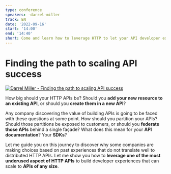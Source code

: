 ```yaml
---
type: conference
speakers: -darrel-miller
track: EN
date: '2022-09-16'
start: '14:00'
end: '14:40'
short: Come and learn how to leverage HTTP to let your API developer experiences scale.
---
```


# Finding the path to scaling API success

[![Darrel Miller - Finding the path to scaling API success](https://img.youtube.com/vi/9Fvt3QzMI34/0.jpg)](https://www.youtube.com/watch?v=9Fvt3QzMI34&list=PL3hoUDjLa7eQfYOEmuQNG8he3AeOeWaz8&index=10)

How big should your HTTP APIs be?  Should you **add your new resource to an existing API**, or should you **create them in a new API**?

Any company discovering the value of building APIs is going to be faced with these questions at some point.  How should you partition your APIs? Should those partitions be exposed to customers, or should you **federate those APIs** behind a single façade? What does this mean for your **API documentation**? Your **SDKs**?

Let me guide you on this journey to discover why some companies are making choices based on past experiences that do not translate well to distributed HTTP APIs.  Let me show you how to **leverage one of the most underused aspect of HTTP APIs** to build developer experiences that can scale to **APIs of any size**.

